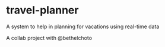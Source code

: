 # travel-planner
A system to help in planning for vacations using real-time data


A collab project with @bethelchoto
